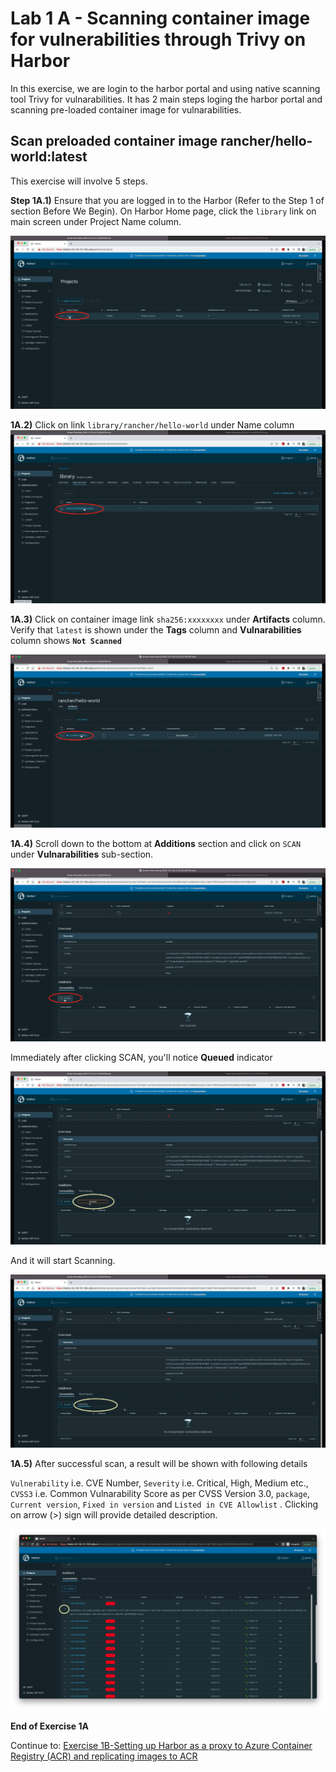 # Lab 1 A - Scanning container image for vulnerabilities through Trivy on Harbor

In this exercise, we are login to the harbor portal and using native scanning tool Trivy for vulnarabilities. It has 2 main steps loging the harbor portal and scanning pre-loaded container image for vulnarabilities. 



## Scan preloaded container image rancher/hello-world:latest

This exercise will involve 5 steps. 

**Step 1A.1)** Ensure that you are logged in to the Harbor (Refer to the Step 1 of section Before We Begin). On Harbor Home page, click the `library` link on main screen under Project Name column. 

![](../images/Screenshot-2022-07-22-at-4.30.08-PM.png)



**1A.2)** Click on link `library/rancher/hello-world` under Name column![Screenshot-2022-07-22-at-4.50.02-PM](../images/Screenshot-2022-07-22-at-4.50.02-PM.png)



**1A.3)** Click on container image link `sha256:xxxxxxxx` under **Artifacts** column. Verify that `latest` is shown under the **Tags** column and **Vulnarabilities** column shows **`Not Scanned`** 

![](../images/Screenshot-2022-07-22-at-4.57.33-PM.png)



**1A.4)** Scroll down to the bottom at **Additions** section and click on `SCAN` under **Vulnarabilities** sub-section.

![](../images/Screenshot-2022-07-22-at-5.08.13-PM.png)



Immediately after clicking SCAN, you'll notice **Queued** indicator

![](../images/Screenshot-2022-07-22-at-6.14.49-PM.png)



And it will start Scanning. 

![](../images/Screenshot-2022-07-22-at-6.17.00-PM.png)



**1A.5)** After successful scan, a result will be shown with following details 

`Vulnerability` i.e. CVE Number, `Severity` i.e. Critical, High, Medium etc., `CVSS3` i.e. Common Vulnarability Score as per CVSS Version 3.0, `package`, `Current version`, `Fixed in version` and `Listed in CVE Allowlist` . Clicking on arrow (>) sign will provide detailed description. 

![](../images/Screenshot-2022-07-22-at-6.27.18-PM.png)

**End of Exercise 1A**

Continue to: [Exercise 1B-Setting up Harbor as a proxy to Azure Container Registry (ACR) and replicating images to ACR](https://github.com/dsohk/rancher-private-registry-workshop/blob/main/docs/Exercise-01B-SetupHarborProxyReplicateACR.md)